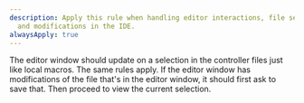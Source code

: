 ```yaml
---
description: Apply this rule when handling editor interactions, file selections,
  and modifications in the IDE.
alwaysApply: true
---
```


The editor window should update on a selection in the controller files just like local macros. The same rules apply. If the editor window has modifications of the file that's in the editor window, it should first ask to save that. Then proceed to view the current selection.